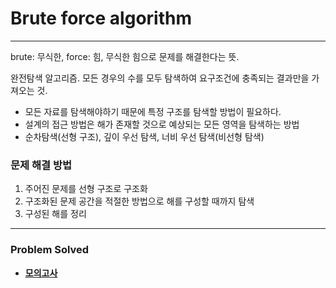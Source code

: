 # Brute force algorithm

----

brute: 무식한, force: 힘, 무식한 힘으로 문제를 해결한다는 뜻.

완전탐색 알고리즘. 모든 경우의 수를 모두 탐색하여 요구조건에 충족되는 결과만을 가져오는 것.

* 모든 자료를 탐색해야하기 때문에 특정 구조를 탐색할 방법이 필요하다.
* 설계의 접근 방법은 해가 존재할 것으로 예상되는 모든 영역을 탐색하는 방법
* 순차탐색(선형 구조), 깊이 우선 탐색, 너비 우선 탐색(비선형 탐색)

### 문제 해결 방법

1. 주어진 문제를 선형 구조로 구조화
2. 구조화된 문제 공간을 적절한 방법으로 해를 구성할 때까지 탐색
3. 구성된 해를 정리

---

### Problem Solved

- [**모의고사**](https://github.com/ChanghyunRyu/Python_CodingTest_note/tree/main/brute_force/trial_exam)